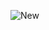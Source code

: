 ![New](https://user-images.githubusercontent.com/58959667/136335666-68a2cacb-95ca-4a28-966e-5b7746b60374.gif)
